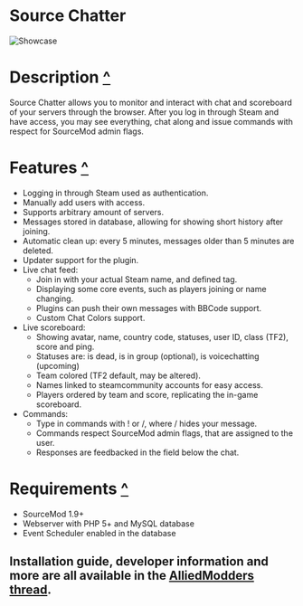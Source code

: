 # Source Chatter
![Showcase](https://bitbucket.org/Phil25/sourcechattermedia/raw/2a4d03d6f60325fc1c9dec5415a88763a9d78c88/SourceChatter02.gif)

# Description [^](#source-chatter)
Source Chatter allows you to monitor and interact with chat and scoreboard of your servers through the browser. After you log in through Steam and have access, you may see everything, chat along and issue commands with respect for SourceMod admin flags.

# Features [^](#source-chatter)
* Logging in through Steam used as authentication.
* Manually add users with access.
* Supports arbitrary amount of servers.
* Messages stored in database, allowing for showing short history after joining.
* Automatic clean up: every 5 minutes, messages older than 5 minutes are deleted.
* Updater support for the plugin.
* Live chat feed:
	* Join in with your actual Steam name, and defined tag.
	* Displaying some core events, such as players joining or name changing.
	* Plugins can push their own messages with BBCode support.
	* Custom Chat Colors support.
* Live scoreboard:
	* Showing avatar, name, country code, statuses, user ID, class (TF2), score and ping.
	* Statuses are: is dead, is in group (optional), is voicechatting (upcoming)
	* Team colored (TF2 default, may be altered).
	* Names linked to steamcommunity accounts for easy access.
	* Players ordered by team and score, replicating the in-game scoreboard.
* Commands:
	* Type in commands with ! or /, where / hides your message.
	* Commands respect SourceMod admin flags, that are assigned to the user.
	* Responses are feedbacked in the field below the chat.

# Requirements [^](#source-chatter)
* SourceMod 1.9+
* Webserver with PHP 5+ and MySQL database
* Event Scheduler enabled in the database

## Installation guide, developer information and more are all available in the [AlliedModders thread](https://forums.alliedmods.net/showthread.php?t=310211).
